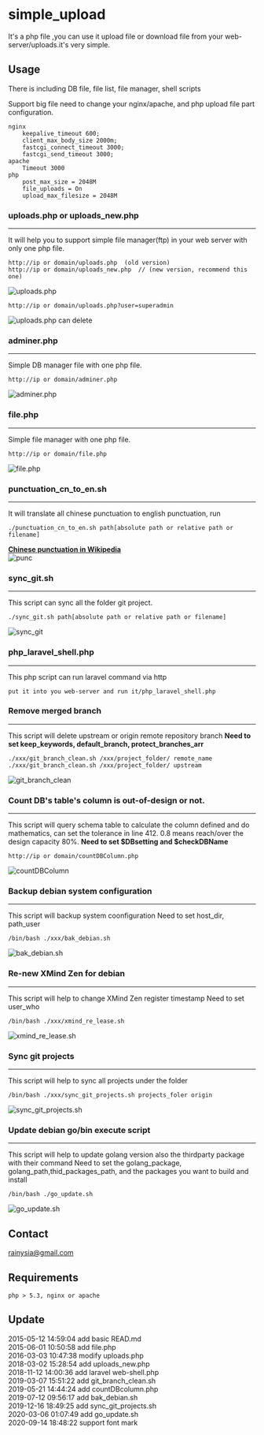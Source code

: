 simple_upload
=============

It's a php file ,you can use it upload file or download file from your web-server/uploads.it's very simple.


Usage
----------------------------------------
There is including DB file, file list, file manager, shell scripts

Support big file need to change your nginx/apache, and php upload file part configuration.
```
nginx
    keepalive_timeout 600;
    client_max_body_size 2000m;
    fastcgi_connect_timeout 3000;
    fastcgi_send_timeout 3000;
apache
    Timeout 3000
php
    post_max_size = 2048M
    file_uploads = On
    upload_max_filesize = 2048M
```


### uploads.php or uploads_new.php
--------
It will help you to support simple file manager(ftp) in your web server with only one php file.
```
http://ip or domain/uploads.php  (old version)
http://ip or domain/uploads_new.php  // (new version, recommend this one)
```

![uploads.php](https://cloud.githubusercontent.com/assets/1259324/13483267/ea6aa5f0-e12d-11e5-8096-2d17480d405d.png)

```
http://ip or domain/uploads.php?user=superadmin
```

![uploads.php can delete](https://cloud.githubusercontent.com/assets/1259324/13483279/03fe57fa-e12e-11e5-877e-0af62cb7cc5a.png)

### adminer.php
-----------
Simple DB manager file with one php file.
```
http://ip or domain/adminer.php
```
![adminer.php](https://cloud.githubusercontent.com/assets/1259324/13483259/e19efb10-e12d-11e5-9907-ad58c2ed7514.png)


### file.php
---------
Simple file manager with one php file.
```
http://ip or domain/file.php
```
![file.php](https://cloud.githubusercontent.com/assets/1259324/13483264/e67c7a40-e12d-11e5-976b-9552946f7d12.png)

### punctuation_cn_to_en.sh
---------
It will translate all chinese punctuation to english punctuation, run
```
./punctuation_cn_to_en.sh path[absolute path or relative path or filename]
```
[**Chinese punctuation in Wikipedia**](https://zh.wikipedia.org/wiki/%E6%A0%87%E7%82%B9%E7%AC%A6%E5%8F%B7 "Wikipedia") <br />
![punc](https://cloud.githubusercontent.com/assets/1259324/15665993/dc4cc724-2740-11e6-9043-8e7ad7fb7879.png)

### sync_git.sh
--------
This script can sync all the folder git project.
```
./sync_git.sh path[absolute path or relative path or filename]
```
![sync_git](https://cloud.githubusercontent.com/assets/1259324/20429429/884ffb18-adc9-11e6-8af7-8cbcd6509aa7.png)

### php_laravel_shell.php
---------
This php script can run laravel command via http
```
put it into you web-server and run it/php_laravel_shell.php
```

### Remove merged branch
------------
This script will delete upstream or origin remote repository branch
**Need to set keep_keywords, default_branch, protect_branches_arr**
```
./xxx/git_branch_clean.sh /xxx/project_folder/ remote_name
./xxx/git_branch_clean.sh /xxx/project_folder/ upstream
```
![git_branch_clean](https://user-images.githubusercontent.com/1259324/54344563-1abd1880-467c-11e9-82f6-059d890d8d10.png)

### Count DB's table's column is out-of-design or not.
--------------
This script will query schema table to calculate the column defined and do mathematics, can set the tolerance in line 412.
0.8 means reach/over the design capacity 80%.
**Need to set $DBsetting and $checkDBName**
```
http://ip or domain/countDBColumn.php
```
![countDBColumn](https://user-images.githubusercontent.com/1259324/58074758-984f5880-7bd8-11e9-9f0f-49156972d834.png)

### Backup debian system configuration
------------
This script will backup system coonfiguration
Need to set host_dir, path_user
```
/bin/bash ./xxx/bak_debian.sh
```
![bak_debian.sh](https://user-images.githubusercontent.com/1259324/61096730-31894580-a48b-11e9-80cc-e1d4165734de.png)

### Re-new XMind Zen for debian
------------
This script will help to change XMind Zen register timestamp
Need to set user_who
```
/bin/bash ./xxx/xmind_re_lease.sh
```
![xmind_re_lease.sh](https://user-images.githubusercontent.com/1259324/66371866-25a01780-e9d7-11e9-9bc1-45e9f1149e02.png)

### Sync git projects
----------
This script will help to sync all projects under the folder
```
/bin/bash ./xxx/sync_git_projects.sh projects_foler origin
```
![sync_git_projects.sh](https://user-images.githubusercontent.com/1259324/70901054-ff30d500-2034-11ea-8209-03a2de40fefd.png)

### Update debian go/bin execute script
----------
This script will help to update golang version also the thirdparty package with their command
Need to set the golang_package, golang_path,thid_packages_path, and the packages you want to build and install
```
/bin/bash ./go_update.sh
```
![go_update.sh](https://user-images.githubusercontent.com/1259324/76006266-2e295980-5f47-11ea-9092-927c819c9553.png)

Contact
----------------------------------------
<rainysia@gmail.com>

Requirements
----------------------------------------
    php > 5.3, nginx or apache

Update
----------------------------------------
2015-05-12 14:59:04 add basic READ.md<br />
2015-06-01 10:50:58 add file.php<br />
2016-03-03 10:47:38 modify uploads.php<br />
2018-03-02 15:28:54 add uploads_new.php<br />
2018-11-12 14:00:36 add laravel web-shell.php<br />
2019-03-07 15:51:22 add git_branch_clean.sh<br />
2019-05-21 14:44:24 add countDBcolumn.php<br />
2019-07-12 09:56:17 add bak_debian.sh<br />
2019-12-16 18:49:25 add sync_git_projects.sh<br />
2020-03-06 01:07:49 add go_update.sh<br />
2020-09-14 18:48:22 support font mark<br />
